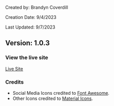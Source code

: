 Created by: Brandyn Coverdill

Creation Date: 9/4/2023

Last Updated: 9/7/2023

Version: 1.0.3
---------------------------------

### View the live site
[Live Site](https://brandyncoverdill.github.io/Portfolio/)

### Credits

- Social Media Icons credited to [Font Awesome](https://fontawesome.com).
- Other Icons credited to [Material Icons](https://fonts.google.com/icons).
